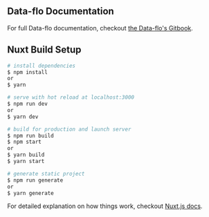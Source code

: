 ## Data-flo Documentation

For full Data-flo documentation, checkout [the Data-flo's Gitbook](https://docs.data-flo.io).

## Nuxt Build Setup

``` bash
# install dependencies
$ npm install
or
$ yarn

# serve with hot reload at localhost:3000
$ npm run dev
or
$ yarn dev

# build for production and launch server
$ npm run build
$ npm start
or
$ yarn build
$ yarn start

# generate static project
$ npm run generate
or
$ yarn generate
```

For detailed explanation on how things work, checkout [Nuxt.js docs](https://nuxtjs.org).
